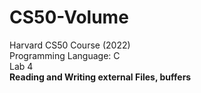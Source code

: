 # CS50-Volume
Harvard CS50 Course (2022) <br/>
Programming Language: C <br/>
Lab 4  <br/>
<b>Reading and Writing external Files, buffers</b>
